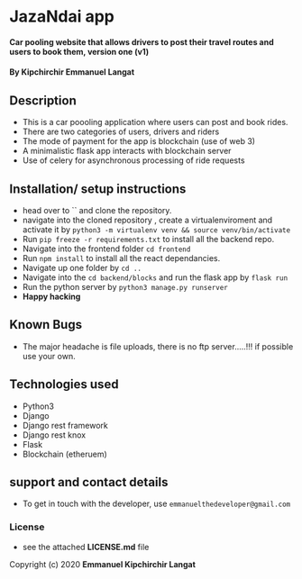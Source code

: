 # JazaNdai app

#### Car pooling website that allows drivers to post their travel routes and users to book them, version one (v1)

#### By Kipchirchir Emmanuel Langat

## Description 
* This is a car poooling application where users can post and book rides.
* There are two categories of users, drivers and riders
* The mode of payment for the app is blockchain (use of web 3)
* A minimalistic flask app interacts with blockchain server
* Use of celery for asynchronous processing of ride requests

## Installation/ setup instructions
* head over to `` and clone the repository.
* navigate into the cloned repository , create a virtualenviroment and activate it by `python3 -m virtualenv venv && source venv/bin/activate`
* Run `pip freeze -r requirements.txt` to install all the backend repo.
* Navigate into the frontend folder `cd frontend`
* Run `npm install` to install all the react dependancies.
* Navigate up one folder by `cd ..`
* Navigate into the `cd backend/blocks` and run the flask app by `flask run`
* Run the python server by `python3 manage.py runserver`
* **Happy hacking**


## Known Bugs
* The major headache is file uploads, there is no ftp server.....!!! if possible use your own.

## Technologies used
* Python3 
* Django
* Django rest framework
* Django rest knox
* Flask 
* Blockchain (etheruem)

## support and contact details
* To get in touch with the developer, use `emmanuelthedeveloper@gmail.com`

### License
* see the attached **LICENSE.md** file

Copyright (c) 2020 **Emmanuel Kipchirchir Langat**